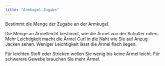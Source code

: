 ```yaml
---
title: "Armkugel Zugabe"
---
```


Bestimmt die Menge der Zugabe an der Armkugel.

<Note>

Die Menge an Ärmelleicht bestimmt, wie die Ärmel von der Schulter rollen.
Mehr Leichtigkeit macht die Ärmel Curl in die Naht wie Sie auf Anzug Jacken sehen. Weniger Leichtigkeit lässt die Ärmel flach liegen.

Für leichten Stoff oder Stricken wollen Sie wenig bis keine Ärmel leicht. Für schwerere Gewebe brauchen Sie mehr Ärmel.

</Note>




